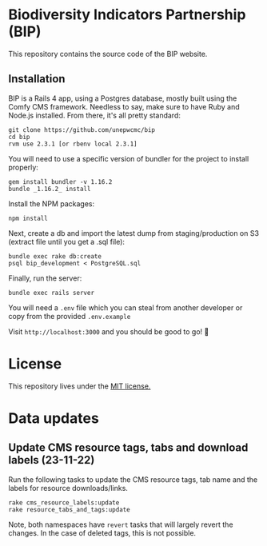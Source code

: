 # Biodiversity Indicators Partnership (BIP)

This repository contains the source code of the BIP website.

## Installation

BIP is a Rails 4 app, using a Postgres database, mostly built using the Comfy CMS framework.
Needless to say, make sure to have Ruby and Node.js installed. From there, it's
all pretty standard:

```
git clone https://github.com/unepwcmc/bip
cd bip
rvm use 2.3.1 [or rbenv local 2.3.1]
```

You will need to use a specific version of bundler for the project to install properly:
```
gem install bundler -v 1.16.2
bundle _1.16.2_ install
```

Install the NPM packages:
```
npm install
```

Next, create a db and import the latest dump from staging/production on S3 (extract file until you get a .sql file):
```
bundle exec rake db:create
psql bip_development < PostgreSQL.sql
```

Finally, run the server:
```
bundle exec rails server
```

You will need a `.env` file which you can steal from another developer or copy from the provided `.env.example`

Visit `http://localhost:3000` and you should be good to go! 🎉

# License

This repository lives under the [MIT license.](LICENSE)

# Data updates

## Update CMS resource tags, tabs and download labels (23-11-22)
Run the following tasks to update the CMS resource tags, tab name and the labels for resource downloads/links. 

```
rake cms_resource_labels:update
rake resource_tabs_and_tags:update
```

Note, both namespaces have `revert` tasks that will largely revert the changes. In the case of deleted tags, this is not possible.
